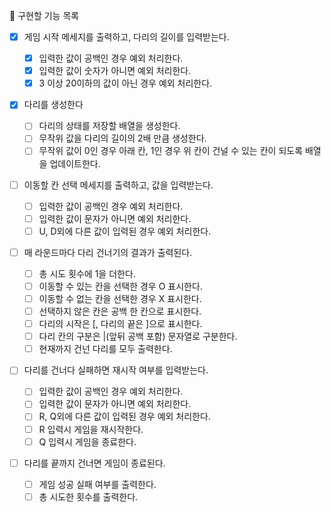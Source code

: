 📌 구현할 기능 목록

- [x] 게임 시작 메세지를 출력하고, 다리의 길이를 입력받는다.

  - [x] 입력한 값이 공백인 경우 예외 처리한다.
  - [x] 입력한 값이 숫자가 아니면 예외 처리한다.
  - [x] 3 이상 20이하의 값이 아닌 경우 예외 처리한다.

- [x] 다리를 생성한다

  - [ ] 다리의 상태를 저장할 배열을 생성한다.
  - [ ] 무작위 값을 다리의 길이의 2배 만큼 생성한다.
  - [ ] 무작위 값이 0인 경우 아래 칸, 1인 경우 위 칸이 건널 수 있는 칸이 되도록 배열을 업데이트한다.

- [ ] 이동할 칸 선택 메세지를 출력하고, 값을 입력받는다.

  - [ ] 입력한 값이 공백인 경우 예외 처리한다.
  - [ ] 입력한 값이 문자가 아니면 예외 처리한다.
  - [ ] U, D외에 다른 값이 입력된 경우 예외 처리한다.

- [ ] 매 라운드마다 다리 건너기의 결과가 출력된다.

  - [ ] 총 시도 횟수에 1을 더한다.
  - [ ] 이동할 수 있는 칸을 선택한 경우 O 표시한다.
  - [ ] 이동할 수 없는 칸을 선택한 경우 X 표시한다.
  - [ ] 선택하지 않은 칸은 공백 한 칸으로 표시한다.
  - [ ] 다리의 시작은 [, 다리의 끝은 ]으로 표시한다.
  - [ ] 다리 칸의 구분은 |(앞뒤 공백 포함) 문자열로 구분한다.
  - [ ] 현재까지 건넌 다리를 모두 출력한다.

- [ ] 다리를 건너다 실패하면 재시작 여부를 입력받는다.

  - [ ] 입력한 값이 공백인 경우 예외 처리한다.
  - [ ] 입력한 값이 문자가 아니면 예외 처리한다.
  - [ ] R, Q외에 다른 값이 입력된 경우 예외 처리한다.
  - [ ] R 입력시 게임을 재시작한다.
  - [ ] Q 입력시 게임을 종료한다.

- [ ] 다리를 끝까지 건너면 게임이 종료된다.

  - [ ] 게임 성공 실패 여부를 출력한다.
  - [ ] 총 시도한 횟수를 출력한다.

